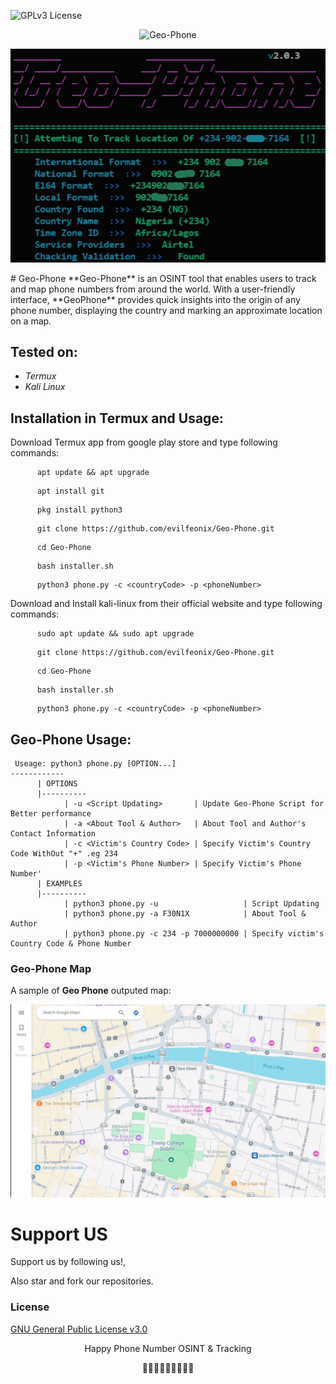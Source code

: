 ![GPLv3 License](https://img.shields.io/badge/License-GPL%20v3-yellow.svg) 



<div align='center'>

![Geo-Phone](https://img.shields.io/badge/Geo-Phone-blue.svg) 

![Geo-Phone](https://github.com/evilfeonix/Geo-Phone/blob/main/phone.png)

</div>
# Geo-Phone
**Geo-Phone** is an OSINT tool that enables users to track and map phone numbers from around the world. With a user-friendly interface, **GeoPhone** provides quick insights into the origin of any phone number, displaying the country and marking an approximate location on a map. 

## Tested on:
- *Termux*
- *Kali Linux*

    
## Installation in Termux and Usage:
Download Termux app from google play store and type following commands:
    
```
      apt update && apt upgrade
```
```
      apt install git
```
```
      pkg install python3
```
```
      git clone https://github.com/evilfeonix/Geo-Phone.git
```
```
      cd Geo-Phone
```
```
      bash installer.sh
```
```
      python3 phone.py -c <countryCode> -p <phoneNumber>
```


Download and Install kali-linux from their official website and type following commands:
 
```
      sudo apt update && sudo apt upgrade
```
```
      git clone https://github.com/evilfeonix/Geo-Phone.git
```
```
      cd Geo-Phone
```
```
      bash installer.sh
```
```
      python3 phone.py -c <countryCode> -p <phoneNumber>
```

## Geo-Phone Usage:
```
 Useage: python3 phone.py [OPTION...]
------------
      | OPTIONS
      |----------
            | -u <Script Updating>       | Update Geo-Phone Script for Better performance
            | -a <About Tool & Author>   | About Tool and Author's Contact Information
            | -c <Victim's Country Code> | Specify Victim's Country Code WithOut "+" .eg 234
            | -p <Victim's Phone Number> | Specify Victim's Phone Number'
      | EXAMPLES
      |----------
            | python3 phone.py -u                   | Script Updating
            | python3 phone.py -a F30N1X            | About Tool & Author
            | python3 phone.py -c 234 -p 7000000000 | Specify victim's Country Code & Phone Number
```
### Geo-Phone Map
A sample of **Geo Phone** outputed map:

![Geo-Phone v2.0.3](https://github.com/evilfeonix/Geo-Phone/blob/main/maps.jpg)


# Support US 
Support us by following us!,

Also star and fork our repositories.


### License

[GNU General Public License v3.0](https://github.com/evilfeonix/Geo-Phone/blob/main/LICENSE)

<div align=center>

Happy Phone Number OSINT & Tracking

👨🏾‍💻👨🏾‍💻👨🏾‍💻

<div>

